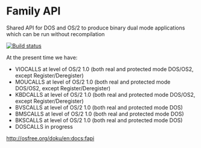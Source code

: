 # Family API

Shared API for DOS and OS/2 to produce binary dual mode applications which can be run without recompilation

[![Build status](https://github.com/prokushev/FamilyAPI/actions/workflows/build.yml/badge.svg)](https://github.com/prokushev/FamilyAPI/actions?query=workflow%3Abuild.yml)

At the present time we have:

- VIOCALLS at level of OS/2 1.0 (both real and protected mode DOS/OS2, except Register/Deregister)
- MOUCALLS at level of OS/2 1.0 (both real and protected mode DOS/OS2, except Register/Deregister)
- KBDCALLS at level of OS/2 1.0 (both real and protected mode DOS/OS2, except Register/Deregister)
- BVSCALLS at level of OS/2 1.0 (both real and protected mode DOS)
- BMSCALLS at level of OS/2 1.0 (both real and protected mode DOS)
- BKSCALLS at level of OS/2 1.0 (both real and protected mode DOS)
- DOSCALLS in progress

http://osfree.org/doku/en:docs:fapi
